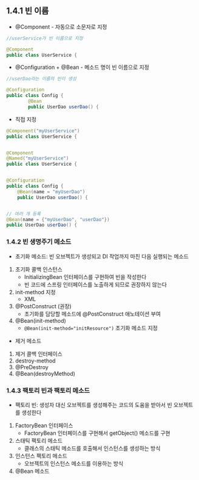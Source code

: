 ## 1.4.1 빈 이름
- @Component - 자동으로 소문자로 지정
```java
//userService가 빈 이름으로 지정

@Component
public class UserService {
```

- @Configuration + @Bean - 메소드 명이 빈 이름으로 지정
```java
//userDao라는 이름의 빈이 생성

@Configuration
public class Config {
		@Bean
		public UserDao userDao() {
```

- 직접 지정
```java
@Component("myUserService")
public class UserService {


@Component
@Named("myUserService")
public class UserService {


@Configuration
public class Config {
	@Bean(name = "myUserDao")
	public UserDao userDao() {


// 여러 개 등록
@Bean(name = {"myUserDao", "userDao"})
public UserDao userDao() {
```

### 1.4.2 빈 생명주기 메소드
- 초기화 메소드: 빈 오브젝트가 생성되고 DI 작업까지 마친 다음 실행되는 메소드
1. 초기화 콜백 인스턴스
    - InitializingBean 인터페이스를 구현하여 빈을 작성한다
    - 빈 코드에 스프링 인터페이스를 노출하게 되므로 권장하지 않는다
2. init-method 지정
    - XML
3. @PostConstruct (권장)
    - 초기화를 담당할 메소드에 @PostConstruct 애노테이션 부여
4. @Bean(init-method)
    - `@Bean(init-method="initResource")` 초기화 메소드 지정

- 제거 메소드
1. 제거 콜백 인터페이스
2. destroy-method
3. @PreDestroy
4. @Bean(destroyMethod)

### 1.4.3 팩토리 빈과 팩토리 메소드
- 팩토리 빈: 생성자 대신 오브젝트를 생성해주는 코드의 도움을 받아서 빈 오브젝트를 생성한다
1. FactoryBean 인터페이스
	- FactoryBean 인터페이스를 구현해서 getObject() 메소드를 구현
2. 스태틱 팩토리 메소드
	- 클래스의 스태틱 메소드를 호출해서 인스턴스를 생성하는 방식
3. 인스턴스 팩토리 메소드
	- 오브젝트의 인스턴스 메소드를 이용하는 방식
4. @Bean 메소드
